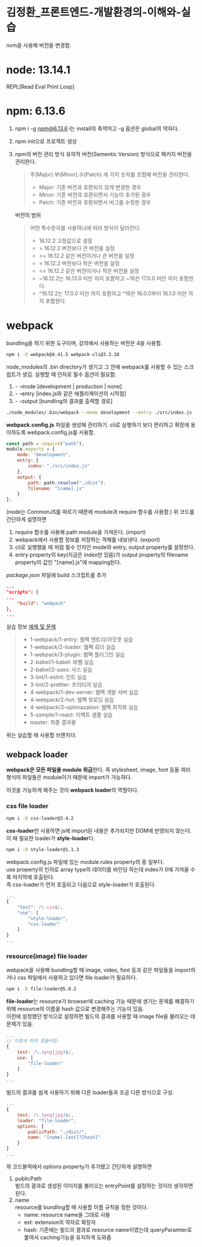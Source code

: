 # 김정환_프론트엔드-개발환경의-이해와-실습

nvm을 사용해 버전을 변경함.

# node: 13.14.1
REPL[Read Eval Print Loop]

# npm: 6.13.6
1. npm i -g npm@6.13.6
i는 install의 축약어고 -g 옵션은 global의 약자다.
2. npm init으로 프로젝트 생성
3. npm의 버전 관리 방식
유의적 버전(Sementic Version) 방식으로 패키지 버전을 관리한다.
    > 주(Major).부(Minor).수(Patch) 세 가지 숫자를 조합해 버전을 관리한다.
    > * Major: 기존 버전과 호환되지 않게 변경한 경우
    > * Minor: 기존 버전과 호환되면서 기능이 추가된 경우
    > * Patch: 기존 버전과 호환되면서 버그를 수정한 경우

    버전의 범위
    > 어떤 특수문자를 사용하냐에 따라 방식이 달라진다.
    > * 16.12.2 고정값으로 설정
    > * \> 16.12.2 버전보다 큰 버전을 설정
    > * \>= 16.12.2 같은 버전이거나 큰 버전을 설정
    > * \< 16.12.2 버전보다 작은 버전을 설정
    > * \<= 16.12.2 같은 버전이거나 작은 버전을 설정
    > * \~16.12.2는 16.13.0 미만 까지 포함하고 ~16은 17.0.0 미만 까지 포함한다.
    > * \^16.12.2는 17.0.0 미만 까지 포함하고 ^16은 16.0.0부터 16.1.0 미만 까지 포함한다.

# webpack
bundling을 하기 위한 도구이며, 강의에서 사용하는 버전은 4을 사용함.
```sh
npm i -D webpack@4.41.5 webpack-cli@3.3.10
```
node_modules의 .bin directory가 생기고 그 안에 webpack를 사용할 수 있는 스크립트가 생김.
실행할 때 인자로 필수 옵션이 필요함.
1. -&nbsp;-mode [development | production | none]
2. -&nbsp;-entry [index.js와 같은 애플리케이션의 시작점]
3. -&nbsp;-output [bundling의 결과를 출력할 경로]

```sh
./node_modules/.bin/webpack --mode development --entry ./src/index.js --output ./dist/index.js
```
**webpack.config.js** 파일을 생성해 관리하기.
cli로 실행하기 보다 편리하고 확장에 용이하도록 webpack.config.js를 사용함.

```js
const path = require("path");
module.exports = {
    mode: "development",
    entry: {
        index: "./src/index.js"
    },
    output: {
        path: path.resolve("./dist"),
        filename: "[name].js"
    }
};
```
(node는 CommonJS를 따르기 때문에 module과 require 함수를 사용함.)
위 코드를 간단하게 설명하면
1. require 함수를 사용해 path module을 가져온다. (import)
2. webpack에서 사용할 정보를 저장하는 객체를 내보낸다. (export)
3. cli로 실행했을 때 처럼 필수 인자인 mode와 entry, output property를 설정한다.
4. entry property의 key(지금은 index만 있음)가 output property의 filename property의 값인 \"[name].js\"에 mapping된다.

*package.json* 파일에 build 스크립트를 추가
```json
...
"scripts": {
...
    "build": "webpack"
},
...
```

실습 정보
[예제 및 문제](https://github.com/jeonghwan-kim/lecture-frontend-dev-env)
> * 1-webpack/1-entry: 웹팩 엔트리/아웃풋 실습
> * 1-webpack/2-loader: 웹팩 로더 실습
> * 1-webpack/3-plugin: 웹팩 플러그인 실습
> * 2-babel/1-babel: 바벨 실습
> * 2-babel/2-sass: 사스 실습
> * 3-lint/1-eslint: 린트 실습
> * 3-lint/2-prettier: 프리티어 실습
> * 4-webpack/1-dev-server: 웹팩 개발 서버 실습
> * 4-webpack/2-hot: 웹팩 핫로딩 실습
> * 4-webpack/3-optimazation: 웹팩 최적화 실습
> * 5-sample/1-react: 리액트 샘플 실습
> * master: 최종 결과물

위는 실습할 때 사용할 브랜치다.

## webpack loader
**webpack은 모든 파일을 module 취급**한다.
즉 stylesheet, image, font 등들 여러 형식의 파일들은 module이기 때문에 import가 가능하다.

이것을 가능하게 해주는 것이 **webpack loader**의 역할이다.

### css file loader
```sh
npm i -D css-loader@3.4.2
```
**css-loader**만 사용하면 js에 import된 내용은 추가되지만 DOM에 반영되지 않는다.    
이 때 필요한 loader가 **style-loader**다.
```sh
npm i -D style-loader@1.1.3
```
webpack.config.js 파일에 있는 module.rules property의 중 일부다.    
use property의 인자로 array type의 데이터를 바인딩 하는데 index가 0에 가까울 수록 마지막에 호출된다.    
즉 css-loader가 먼저 호출되고 다음으로 style-loader가 호출된다.
```js
...
{
    "test": /\.css$/,
    "use": [
        "style-loader",
        "css-loader"
    ]
}
...
```
### resource(image) file loader
webpack을 사용해 bundling할 때 image, video, font 등과 같은 파일들을 import하거나 css 파일에서 사용하고 있다면 file loader가 필요하다.    
```sh
npm i -D file-loader@5.0.2
```
**file-loader**는 resource가 browser에 caching 기능 때문에 생기는 문제를 해결하기 위해 resource의 이름을 hash 값으로 변경해주는 기능이 있음.    
이전에 설정했던 방식으로 설정하면 빌드의 결과를 사용할 때 image file을 불러오는 데 문제가 있음.
```js
...
// 이렇게 하면 힘들어짐.
{
    test: /\.(png|jpg)$/,
    use: [
        "file-loader"
    ]
}
...
```
빌드의 결과를 쉽게 사용하기 위해 다른 loader들과 조금 다른 방식으로 구성.
```js
...
{
    test: /\.(png|jpg)$/,
    loader: "file-loader",
    options: {
        publicPath: "./dist/",
        name: "[name].[ext]?[hash]"
    }
}
...
```
위 코드블럭에서 options property가 추가됐고 간단하게 설명하면    
1. publicPath    
    빌드의 결과로 생성된 이미지를 불러오는 entryPoint를 설정하는 것이라 생각하면 된다.
2. name    
    resource를 bundling할 때 사용할 이름 규칙을 정한 것이다.
    * name: resource name을 그대로 사용
    * ext: extension의 약자로 확장자
    * hash: 기존에는 빌드의 결과로 resource name이였는데 queryParamter로 붙여서 caching기능을 유지하게 도와줌

